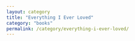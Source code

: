 ```yaml
---
layout: category
title: "Everything I Ever Loved"
category: "books"
permalink: /category/everything-i-ever-loved/
---
```


